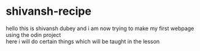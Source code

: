 # shivansh-recipe
hello this is shivansh dubey and i am now trying to make my first webpage using the odin project  
here i will do certain things which will be taught in the lesson